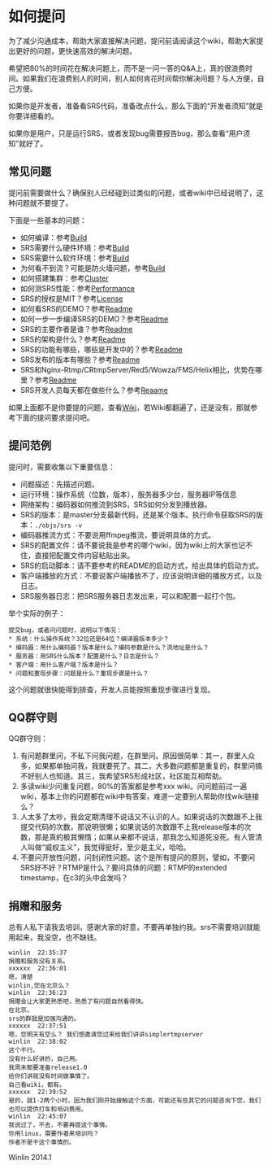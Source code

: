 # 如何提问

为了减少沟通成本，帮助大家直接解决问题，提问前请阅读这个wiki，帮助大家提出更好的问题，更快速高效的解决问题。

希望把80%的时间花在解决问题上，而不是一问一答的Q&A上，真的很浪费时间。如果我们在浪费别人的时间，别人如何肯花时间帮你解决问题？与人方便，自己方便。

如果你是开发者，准备看SRS代码，准备改点什么，那么下面的“开发者须知”就是你要详细看的。

如果你是用户，只是运行SRS，或者发现bug需要报告bug，那么查看“用户须知”就好了。

## 常见问题

提问前需要做什么？确保别人已经碰到过类似的问题，或者wiki中已经说明了，这种问题就不要提了。

下面是一些基本的问题：

* 如何编译：参考[Build](https://github.com/winlinvip/simple-rtmp-server/wiki/Build)
* SRS需要什么硬件环境：参考[Build](https://github.com/winlinvip/simple-rtmp-server/wiki/Build)
* SRS需要什么软件环境：参考[Build](https://github.com/winlinvip/simple-rtmp-server/wiki/Build)
* 为何看不到流？可能是防火墙问题，参考[Build](https://github.com/winlinvip/simple-rtmp-server/wiki/Build)
* 如何搭建集群：参考[Cluster](https://github.com/winlinvip/simple-rtmp-server/wiki/Cluster)
* 如何测SRS性能：参考[Performance](https://github.com/winlinvip/simple-rtmp-server/wiki/Performance)
* SRS的授权是MIT？参考[License](https://github.com/winlinvip/simple-rtmp-server/blob/master/LICENSE)
* 如何看SRS的DEMO？参考[Readme](https://github.com/winlinvip/simple-rtmp-server#usagesimple)
* 如何一步一步编译SRS的DEMO？参考[Readme](https://github.com/winlinvip/simple-rtmp-server#usagedetail)
* SRS的主要作者是谁？参考[Readme](https://github.com/winlinvip/simple-rtmp-server#authors)
* SRS的架构是什么？参考[Readme](https://github.com/winlinvip/simple-rtmp-server#architecture)
* SRS的功能有哪些，哪些是开发中的？参考[Readme](https://github.com/winlinvip/simple-rtmp-server#summary)
* SRS发布的版本有哪些？参考[Readme](https://github.com/winlinvip/simple-rtmp-server#releases)
* SRS和Nginx-Rtmp/CRtmpServer/Red5/Wowza/FMS/Helix相比，优势在哪里？参考[Readme](https://github.com/winlinvip/simple-rtmp-server#compare)
* SRS开发人员每天都在做些什么？参考[Reaame](https://github.com/winlinvip/simple-rtmp-server#history)

如果上面都不是你要提的问题，查看[Wiki](https://github.com/winlinvip/simple-rtmp-server/wiki)，若Wiki都翻遍了，还是没有，那就参考下面的提问要求提问吧。

## 提问范例

提问时，需要收集以下重要信息：
* 问题描述：先描述问题。
* 运行环境：操作系统（位数，版本），服务器多少台，服务器IP等信息
* 网络架构：编码器如何推流到SRS，SRS如何分发到播放器。
* SRS的版本：是master分支最新代码，还是某个版本。执行命令获取SRS的版本：`./objs/srs -v`
* 编码器推流方式：不要说用ffmpeg推流，要说明具体的方式。
* SRS的配置文件：请不要说我是参考的哪个wiki，因为wiki上的大家也记不住，直接把配置文件内容粘贴出来。
* SRS的启动脚本：请不要参考的README的启动方式，给出具体的启动方式。
* 客户端播放的方式：不要说客户端播放不了，应该说明详细的播放方式，以及日志。
* SRS服务器日志：把SRS服务器日志发出来，可以和配置一起打个包。

举个实际的例子：

    提交bug，或者问问题时，说明以下情况：
    * 系统：什么操作系统？32位还是64位？编译器版本多少？
    * 编码器：用什么编码器？版本是什么？编码参数是什么？流地址是什么？
    * 服务器：用SRS什么版本？配置是什么？日志是什么？
    * 客户端：用什么客户端？版本是什么？
    * 问题和重现步骤：问题是什么？重现步骤是什么？

这个问题就很快能得到排查，开发人员能按照重现步骤进行复现。

## QQ群守则

QQ群守则：

1. 有问题群里问，不私下问我问题，在群里问。原因很简单：其一，群里人众多，如果都单独问我，我就要死了。其二，大多数问题都是重复的，群里问搞不好别人也知道。其三，我希望SRS形成社区，社区能互相帮助。
1. 多读wiki少问重复问题，80%的答案都是参考xxx wiki。问问题前过一遍wiki，基本上你的问题都在wiki中有答案，难道一定要别人帮助你找wiki链接么？
1. 人太多了太吵，我会定期清理不说话又不认识的人。如果说话的次数跟不上我提交代码的次数，那说明很懒；如果说话的次数跟不上我release版本的次数，那是真的极其懒惰；如果从来都不说话，那我怎么知道死没死。有人管清人叫做“威权主义”，我觉得挺好，至少是主义，哈哈。
1. 不要问开放性问题，问封闭性问题。这个是所有提问的原则，譬如，不要问SRS好不好？RTMP是什么？要问具体的问题：RTMP的extended timestamp，在c3的头中会发吗？

## 捐赠和服务

总有人私下请我去培训，感谢大家的好意，不要再单独约我。srs不需要培训就能用起来，我没空，也不缺钱。

```
winlin  22:35:37
捐赠和服务没有关系。
xxxxxx  22:36:01
嗯，清楚
winlin,您在北京么？
winlin  22:36:23
捐赠会让大家更熟悉吧，熟悉了有问题自然看得快。
在北京。
srs的群就是加强沟通的。
xxxxxx  22:37:51
嗯，您明天有空么？ 我们想邀请您过来给我们讲讲simplertmpserver
winlin  22:38:02
这个不行。
没有什么好讲的，自己用。
我周末都要准备release1.0
给你们讲就没有时间做事情了。
自己看wiki，都有。
xxxxxx  22:39:52
是的，就1-2两个小时，因为我们刚开始接触这个方面，可能还有些其它的问题咨询下您，我们也可以提供打车和培训费用。
winlin  22:45:07
我说过了，不去，不要再提这个事情。
你用linux，需要作者来培训吗？
作者不是干这个事情的。
```

Winlin 2014.1